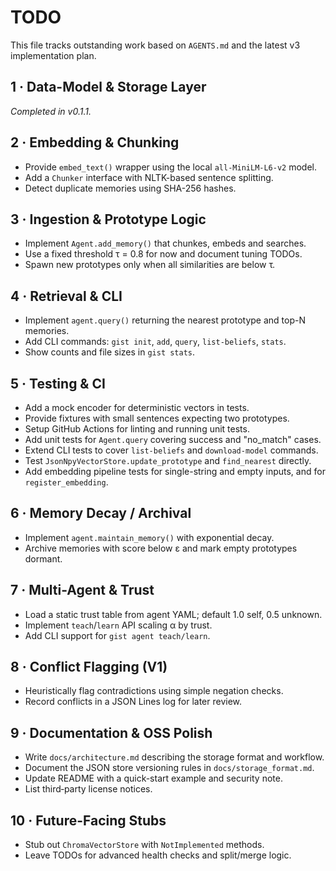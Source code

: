 # TODO

This file tracks outstanding work based on `AGENTS.md` and the latest v3 implementation plan.

## 1 · Data-Model & Storage Layer
_Completed in v0.1.1._

## 2 · Embedding & Chunking
- Provide `embed_text()` wrapper using the local `all-MiniLM-L6-v2` model.
- Add a `Chunker` interface with NLTK-based sentence splitting.
- Detect duplicate memories using SHA-256 hashes.

## 3 · Ingestion & Prototype Logic
- Implement `Agent.add_memory()` that chunkes, embeds and searches.
- Use a fixed threshold τ = 0.8 for now and document tuning TODOs.
- Spawn new prototypes only when all similarities are below τ.

## 4 · Retrieval & CLI
- Implement `agent.query()` returning the nearest prototype and top-N memories.
- Add CLI commands: `gist init`, `add`, `query`, `list-beliefs`, `stats`.
- Show counts and file sizes in `gist stats`.

## 5 · Testing & CI
- Add a mock encoder for deterministic vectors in tests.
- Provide fixtures with small sentences expecting two prototypes.
- Setup GitHub Actions for linting and running unit tests.
- Add unit tests for `Agent.query` covering success and "no_match" cases.
- Extend CLI tests to cover `list-beliefs` and `download-model` commands.
- Test `JsonNpyVectorStore.update_prototype` and `find_nearest` directly.
- Add embedding pipeline tests for single-string and empty inputs, and for `register_embedding`.

## 6 · Memory Decay / Archival
- Implement `agent.maintain_memory()` with exponential decay.
- Archive memories with score below ε and mark empty prototypes dormant.

## 7 · Multi-Agent & Trust
- Load a static trust table from agent YAML; default 1.0 self, 0.5 unknown.
- Implement `teach`/`learn` API scaling α by trust.
- Add CLI support for `gist agent teach/learn`.

## 8 · Conflict Flagging (V1)
- Heuristically flag contradictions using simple negation checks.
- Record conflicts in a JSON Lines log for later review.

## 9 · Documentation & OSS Polish
- Write `docs/architecture.md` describing the storage format and workflow.
- Document the JSON store versioning rules in `docs/storage_format.md`.
- Update README with a quick-start example and security note.
- List third‑party license notices.

## 10 · Future-Facing Stubs
- Stub out `ChromaVectorStore` with `NotImplemented` methods.
- Leave TODOs for advanced health checks and split/merge logic.
